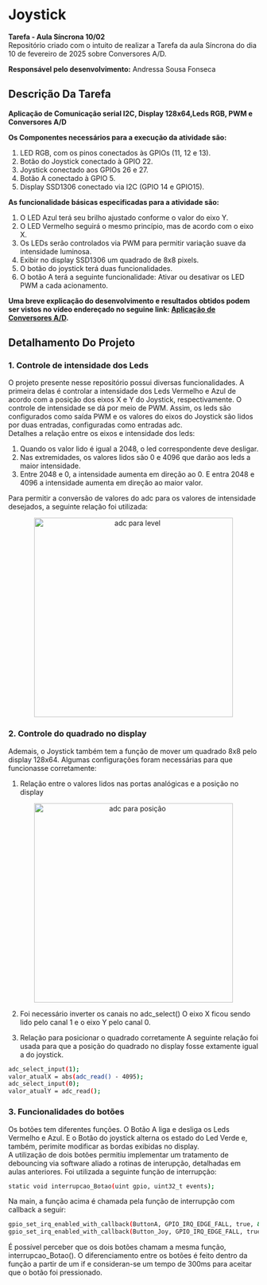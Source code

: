 # Joystick

__Tarefa - Aula Síncrona 10/02__<br>
Repositório criado com o intuito de realizar a Tarefa da aula Síncrona do dia 10 de fevereiro de 2025 sobre Conversores A/D.

__Responsável pelo desenvolvimento:__
Andressa Sousa Fonseca

## Descrição Da Tarefa 
__Aplicação de Comunicação serial I2C, Display 128x64,Leds RGB, PWM e Conversores A/D__  <br>

__Os Componentes necessários para a execução da atividade são:__
1) LED RGB, com os pinos conectados às GPIOs (11, 12 e 13).
2) Botão do Joystick conectado à GPIO 22.
3) Joystick conectado aos GPIOs 26 e 27.
4) Botão A conectado à GPIO 5.
5) Display SSD1306 conectado via I2C (GPIO 14 e GPIO15).

__As funcionalidade básicas especificadas para a atividade são:__
1)  O LED Azul terá seu brilho ajustado conforme o valor do eixo Y.
2) O LED Vermelho seguirá o mesmo princípio, mas de acordo com o eixo X.
3) Os LEDs serão controlados via PWM para permitir variação suave da intensidade luminosa.
4) Exibir no display SSD1306 um quadrado de 8x8 pixels.
5) O botão do joystick terá duas funcionalidades.
6) O botão A terá a seguinte funcionalidade: Ativar ou desativar os LED PWM a cada acionamento.


__Uma breve explicação do desenvolvimento e resultados obtidos podem ser vistos no vídeo endereçado no seguine link: [Aplicação de Conversores A/D]().__

## Detalhamento Do Projeto

### 1. Controle de intensidade dos Leds

O projeto presente nesse repositório possui diversas funcionalidades. A primeira delas é controlar a intensidade dos Leds Vermelho e Azul de acordo com a posição dos eixos X e Y do Joystick, respectivamente. O controle de intensidade se dá por meio de PWM. Assim, os leds são configurados como saída PWM e os valores do eixos do Joystick são lidos por duas entradas, configuradas como entradas adc. <br>
Detalhes a relação entre os eixos e intensidade dos leds:
1. Quando os valor lido é igual a 2048, o led correspondente deve desligar.
2. Nas extremidades, os valores lidos são 0 e 4096 que darão aos leds a maior intensidade.
3. Entre 2048 e 0, a intensidade aumenta em direção ao 0. E entra 2048 e 4096 a intensidade aumenta em direção ao maior valor. <br>

Para permitir a conversão de valores do adc para os valores de intensidade desejados, a seguinte relação foi utilizada:

<div align="center">
  <img src="https://github.com/user-attachments/assets/c0de3dbc-b63b-4b27-854a-70cee4418c74" alt="adc para level" width="400"/>
</div>

### 2. Controle do quadrado no display
Ademais, o Joystick também tem a função de mover um quadrado 8x8 pelo display 128x64. Algumas configurações foram necessárias para que funcionasse corretamente:<br>

1. Relação entre o valores lidos nas portas analógicas e a posição no display
<div align="center">
  <img src="https://github.com/user-attachments/assets/a171e55a-6301-45c9-bb29-7f78c7baa526" alt="adc para posição" width="400"/>
</div>

2. Foi necessário inverter os canais no adc_select()
O eixo X ficou sendo lido pelo canal 1 e o eixo Y pelo canal 0. <br>

3. Relação para posicionar o quadrado corretamente
A seguinte relação foi usada para que a posição do quadrado no display fosse extamente igual a do joystick.

```bash
adc_select_input(1);
valor_atualX = abs(adc_read() - 4095);
adc_select_input(0);
valor_atualY = adc_read();
```

### 3. Funcionalidades do botões

Os botões tem diferentes funções. O Botão A liga e desliga os Leds Vermelho e Azul. E o Botão do joystick alterna os estado do Led Verde e, também, perimite modificar as bordas exibidas no display. <br>
A utilização de dois botões permitiu implementar um tratamento de debouncing via software aliado a rotinas de interupção, detalhadas em aulas anteriores. Foi utilizada a seguinte função de interrupção:
```bash
static void interrupcao_Botao(uint gpio, uint32_t events);
```

Na main, a função acima é chamada pela função de interrupção com callback a seguir:

```bash
gpio_set_irq_enabled_with_callback(ButtonA, GPIO_IRQ_EDGE_FALL, true, &interrupcao_Botao);
gpio_set_irq_enabled_with_callback(Button_Joy, GPIO_IRQ_EDGE_FALL, true, &interrupcao_Botao);
```
É possível perceber que os dois botões chamam a mesma função, interrupcao_Botao(). O diferenciamento entre os botões é feito dentro da função a partir de um if e consideran-se um tempo de 300ms para aceitar que o botão foi pressionado.
